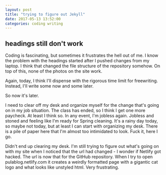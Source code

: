 ```yaml
---
layout: post
title: "trying to figure out Jekyll"
date: 2017-05-13 13:52:00
categories: coding writing
---
```

## headings still don't work

Coding is fascinating, but sometimes it frustrates the hell out of me. I know the problem with the headings started after I pushed changes from my laptop. I think that changed the file structure of the repository somehow. On top of this, none of the photos on the site work.

Again, today, I think I'll dispense with the rigorous time limit for freewriting. Instead, I'll write some now and some later.

So now it's later.

I need to clear off my desk and organize myself for the change that's going on in my job situation. The class has ended, so I think I get one more paycheck. At least I think so. In any event, I'm jobless again. Jobless and stoned and feeling like I'm ready for Spring cleaning. It's a rainy day today, so maybe not today, but at least I can start with organizing my desk. There is a pile of paper here that I'm almost too intimidated to look. Fuck it, here I go.

Didn't end up clearing my desk. I'm still trying to figure out what's going on with my site when I noticed that the url had changed - I wonder if Netlify got hacked. The url is now that for the GitHub repository. When I try to open pulablog.netlify.com it creates a weirdly formatted page with a gigantic cat logo and what looks like unstyled html. Very frustrating.

